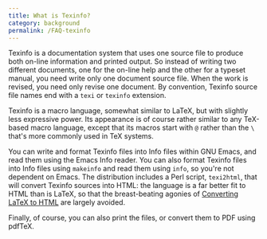 ```yaml
---
title: What is Texinfo?
category: background
permalink: /FAQ-texinfo
---
```


Texinfo is a documentation system that uses one source file to produce
both on-line information and printed output.  So instead of writing
two different documents, one for the on-line help and the other for a
typeset manual, you need write only one document source file.  When
the work is revised, you need only revise one document.  By
convention, Texinfo source file names end with a `texi` or
`texinfo` extension.

Texinfo is a macro language, somewhat similar to LaTeX, but with
slightly less expressive power.  Its appearance is of course rather
similar to any TeX-based macro language, except that its macros
start with `@` rather than the `\` that's more commonly used in
TeX systems.

You can write and format Texinfo files into Info files within GNU
Emacs, and read them using the Emacs Info
reader.  You can also format Texinfo files into Info files using
`makeinfo` and read them using `info`, so you're not
dependent on Emacs.  The distribution includes a
Perl script, `texi2html`, that will convert
Texinfo sources into HTML: the language is a far better fit to
HTML than is LaTeX, so that the breast-beating agonies of
[Converting LaTeX to HTML](FAQ-LaTeX2HTML) are largely
avoided.

Finally, of course, you can also print the files, or convert them to
PDF using pdfTeX.

